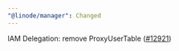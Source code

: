 ```yaml
---
"@linode/manager": Changed
---
```


IAM Delegation: remove ProxyUserTable         ([#12921](https://github.com/linode/manager/pull/12921))
